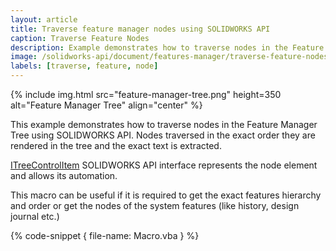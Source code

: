 ```yaml
---
layout: article
title: Traverse feature manager nodes using SOLIDWORKS API
caption: Traverse Feature Nodes
description: Example demonstrates how to traverse nodes in the Feature Manager Tree using SOLIDWORKS API
image: /solidworks-api/document/features-manager/traverse-feature-nodes/feature-manager-tree.png
labels: [traverse, feature, node]
---
```

{% include img.html src="feature-manager-tree.png" height=350 alt="Feature Manager Tree" align="center" %}

This example demonstrates how to traverse nodes in the Feature Manager Tree using SOLIDWORKS API. Nodes traversed in the exact order they are rendered in the tree and the exact text is extracted.

[ITreeControlItem](http://help.solidworks.com/2018/english/api/sldworksapi/solidworks.interop.sldworks~solidworks.interop.sldworks.itreecontrolitem.html) SOLIDWORKS API interface represents the node element and allows its automation.

This macro can be useful if it is required to get the exact features hierarchy and order or get the nodes of the system features (like history, design journal etc.)

{% code-snippet { file-name: Macro.vba } %}
